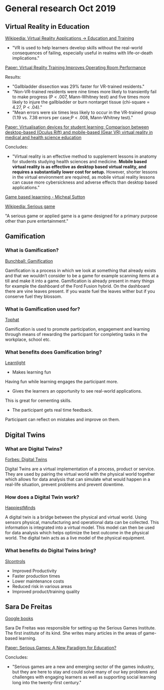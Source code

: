 # General research Oct 2019

## Virtual Reality in Education

[Wikipedia: Virtual Reality Applications -> Education and Training](https://en.wikipedia.org/wiki/Virtual_reality_applications#Education_and_training)

* "VR is used to help learners develop skills without the real-world consequences of failing, especially useful in realms with life-or-death implications."

[Paper: Virtual Reality Training Improves Operating Room Performance](https://www.ncbi.nlm.nih.gov/pmc/articles/PMC1422600/)

Results:
* "Gallbladder dissection was 29% faster for VR-trained residents."
* "Non-VR-trained residents were nine times more likely to transiently fail to make progress (P < .007, Mann-Whitney test) and five times more likely to injure the gallbladder or burn nontarget tissue (chi-square = 4.27, P < .04)."
* "Mean errors were six times less likely to occur in the VR-trained group (1.19 vs. 7.38 errors per case;P < .008, Mann-Whitney test)."

[Paper: Virtualisation devices for student learning: Comparison between desktop-based (Oculus Rift) and mobile-based (Gear VR) virtual reality in medical and health science education](https://ajet.org.au/index.php/AJET/article/view/3840)

Concludes:
* "Virtual reality is an effective method to supplement lessons in anatomy for students studying health sciences and medicine. **Mobile based virtual reality is as effective as desktop based virtual reality, and requires a substantially lower cost for setup.** However, shorter lessons in the virtual environment are required, as mobile virtual reality lessons can cause more cybersickness and adverse effects than desktop based applications."

[Game based leaarning - Micheal Sutton](https://www.academia.edu/30689263/Game_Based_Learning_Journals_V3)

[Wikipedia: Serious game](https://en.wikipedia.org/wiki/Serious_game)

"A serious game or applied game is a game designed for a primary purpose other than pure entertainment."

## Gamification
### What is Gamification?

[Bunchball: Gamification](https://www.bunchball.com/gamification)

Gamification is a process in which we look at something that already exists and that we wouldn’t consider to be a game for example scanning items at a till and make it into a game. Gamification is already present in many things for example the dashboard of the Ford Fusion hybrid. On the dashboard there are vine leaves present. If you waste fuel the leaves wither but if you conserve fuel they blossom.

### What is Gamification used for?

[Tophat](https://tophat.com/blog/gamification-education-class/)

Gamification is used to promote participation, engagement and learning through means of rewarding the participant for completing tasks in the workplace, school etc.

### What benefits does Gamification bring?

[Learnlight](https://insights.learnlight.com/en/articles/5-benefits-of-gamification-in-learning/)

* Makes learning fun

Having fun while learning engages the participant more.

* Gives the learners an opportunity to see real-world applications.

This is great for cementing skills.

*	The participant gets real time feedback.

Participant can reflect on mistakes and improve on them.

## Digital Twins

### What are Digital Twins?

[Forbes: Digital Twins](https://www.forbes.com/sites/bernardmarr/2017/03/06/what-is-digital-twin-technology-and-why-is-it-so-important/#1cd612f52e2a)

Digital Twins are a virtual implementation of a process, product or service. They are used by pairing the virtual world with the physical world together which allows for data analysis that can simulate what would happen in a real-life situation, prevent problems and prevent downtime.

### How does a Digital Twin work?

[HappiestMinds](https://www.happiestminds.com/insights/digital-twins/)

A digital twin is a bridge between the physical and virtual world. Using sensors physical, manufacturing and operational data can be collected. This information is integrated into a virtual model. This model can then be used for data analysis which helps optimize the best outcome in the physical world. The digital twin acts as a live model of the physical equipment.

### What benefits do Digital Twins bring?

[Slcontrols](https://slcontrols.com/what-is-digital-twin-technology-and-how-can-it-benefit-manufacturing/)

* Improved Productivity
*	Faster production times
*	Lower maintenance costs
*	Reduced risk in various areas
*	Improved product/training quality

## Sara De Freitas

[Google books](https://books.google.ie/books/about/Education_in_Computer_Generated_Environm.html?id=3SxAswEACAAJ&source=kp_author_description&redir_esc=y)

Sara De Freitas was responsible for setting up the Serious Games Institute. The first institute of its kind. She writes many articles in the areas of game-based learning.

[Paper: Serious Games: A New Paradigm for Education?](https://www.researchgate.net/publication/262545606_Serious_Games_A_New_Paradigm_for_Education)

Concludes:
* "Serious games are a new and emerging sector of the games
industry, but they are here to stay and could solve many of our key problems and
challenges with engaging learners as well as supporting social learning long into the
twenty-ﬁrst century."




